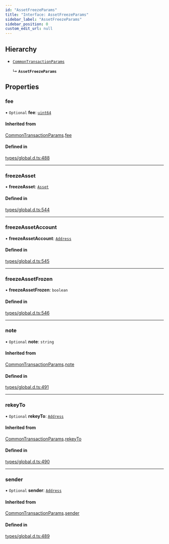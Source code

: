 ```yaml
---
id: "AssetFreezeParams"
title: "Interface: AssetFreezeParams"
sidebar_label: "AssetFreezeParams"
sidebar_position: 0
custom_edit_url: null
---
```


## Hierarchy

- [`CommonTransactionParams`](CommonTransactionParams.md)

  ↳ **`AssetFreezeParams`**

## Properties

### fee

• `Optional` **fee**: [`uint64`](../modules.md#uint64)

#### Inherited from

[CommonTransactionParams](CommonTransactionParams.md).[fee](CommonTransactionParams.md#fee)

#### Defined in

[types/global.d.ts:488](https://github.com/algorand-devrel/tealscript/blob/19d5bb7/types/global.d.ts#L488)

___

### freezeAsset

• **freezeAsset**: [`Asset`](../classes/Asset.md)

#### Defined in

[types/global.d.ts:544](https://github.com/algorand-devrel/tealscript/blob/19d5bb7/types/global.d.ts#L544)

___

### freezeAssetAccount

• **freezeAssetAccount**: [`Address`](../classes/Address.md)

#### Defined in

[types/global.d.ts:545](https://github.com/algorand-devrel/tealscript/blob/19d5bb7/types/global.d.ts#L545)

___

### freezeAssetFrozen

• **freezeAssetFrozen**: `boolean`

#### Defined in

[types/global.d.ts:546](https://github.com/algorand-devrel/tealscript/blob/19d5bb7/types/global.d.ts#L546)

___

### note

• `Optional` **note**: `string`

#### Inherited from

[CommonTransactionParams](CommonTransactionParams.md).[note](CommonTransactionParams.md#note)

#### Defined in

[types/global.d.ts:491](https://github.com/algorand-devrel/tealscript/blob/19d5bb7/types/global.d.ts#L491)

___

### rekeyTo

• `Optional` **rekeyTo**: [`Address`](../classes/Address.md)

#### Inherited from

[CommonTransactionParams](CommonTransactionParams.md).[rekeyTo](CommonTransactionParams.md#rekeyto)

#### Defined in

[types/global.d.ts:490](https://github.com/algorand-devrel/tealscript/blob/19d5bb7/types/global.d.ts#L490)

___

### sender

• `Optional` **sender**: [`Address`](../classes/Address.md)

#### Inherited from

[CommonTransactionParams](CommonTransactionParams.md).[sender](CommonTransactionParams.md#sender)

#### Defined in

[types/global.d.ts:489](https://github.com/algorand-devrel/tealscript/blob/19d5bb7/types/global.d.ts#L489)
